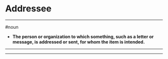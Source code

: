 # Addressee
---
#noun
- **The person or organization to which something, such as a letter or message, is addressed or sent, for whom the item is intended.**
---
---
